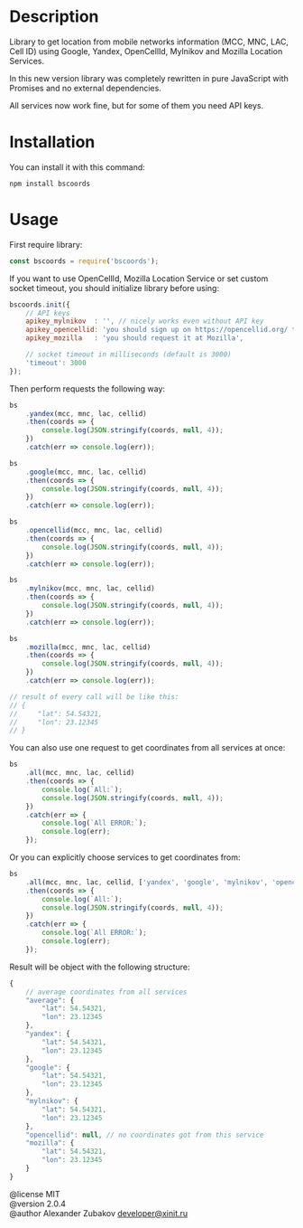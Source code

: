 # Description

Library to get location from mobile networks information (MCC, MNC, LAC,
Cell ID) using Google, Yandex, OpenCellId, Mylnikov and Mozilla Location
Services.

In this new version library was completely rewritten in pure JavaScript with
Promises and no external dependencies.

All services now work fine, but for some of them you need API keys.


# Installation

You can install it with this command:

    npm install bscoords


# Usage

First require library:

```JavaScript
const bscoords = require('bscoords');
```

If you want to use OpenCellId, Mozilla Location Service or set custom socket
timeout, you should initialize library before using:

```JavaScript
bscoords.init({
    // API keys
    apikey_mylnikov  : '', // nicely works even without API key
    apikey_opencellid: 'you should sign up on https://opencellid.org/ to get this',
    apikey_mozilla   : 'you should request it at Mozilla',

    // socket timeout in milliseconds (default is 3000)
    'timeout': 3000
});
```


Then perform requests the following way:

```JavaScript
bs
    .yandex(mcc, mnc, lac, cellid)
    .then(coords => {
        console.log(JSON.stringify(coords, null, 4));
    })
    .catch(err => console.log(err));

bs
    .google(mcc, mnc, lac, cellid)
    .then(coords => {
        console.log(JSON.stringify(coords, null, 4));
    })
    .catch(err => console.log(err));

bs
    .opencellid(mcc, mnc, lac, cellid)
    .then(coords => {
        console.log(JSON.stringify(coords, null, 4));
    })
    .catch(err => console.log(err));

bs
    .mylnikov(mcc, mnc, lac, cellid)
    .then(coords => {
        console.log(JSON.stringify(coords, null, 4));
    })
    .catch(err => console.log(err));

bs
    .mozilla(mcc, mnc, lac, cellid)
    .then(coords => {
        console.log(JSON.stringify(coords, null, 4));
    })
    .catch(err => console.log(err));

// result of every call will be like this:
// {
//     "lat": 54.54321,
//     "lon": 23.12345
// }
```


You can also use one request to get coordinates from all services at once:

```JavaScript
bs
    .all(mcc, mnc, lac, cellid)
    .then(coords => {
        console.log(`All:`);
        console.log(JSON.stringify(coords, null, 4));
    })
    .catch(err => {
        console.log(`All ERROR:`);
        console.log(err);
    });
```


Or you can explicitly choose services to get coordinates from:

```JavaScript
bs
    .all(mcc, mnc, lac, cellid, ['yandex', 'google', 'mylnikov', 'opencellid', 'mozilla'])
    .then(coords => {
        console.log(`All:`);
        console.log(JSON.stringify(coords, null, 4));
    })
    .catch(err => {
        console.log(`All ERROR:`);
        console.log(err);
    });
```


Result will be object with the following structure:

```JavaScript
{
    // average coordinates from all services
    "average": {
        "lat": 54.54321,
        "lon": 23.12345
    },
    "yandex": {
        "lat": 54.54321,
        "lon": 23.12345
    },
    "google": {
        "lat": 54.54321,
        "lon": 23.12345
    },
    "mylnikov": {
        "lat": 54.54321,
        "lon": 23.12345
    },
    "opencellid": null, // no coordinates got from this service
    "mozilla": {
        "lat": 54.54321,
        "lon": 23.12345
    }
}
```


@license MIT \
@version 2.0.4 \
@author Alexander Zubakov <developer@xinit.ru>
